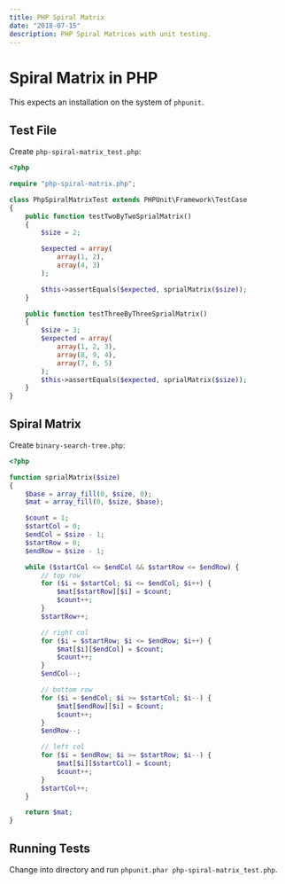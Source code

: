 ```yaml
---
title: PHP Spiral Matrix
date: "2018-07-15"
description: PHP Spiral Matrices with unit testing.
---
```


# Spiral Matrix in PHP

This expects an installation on the system of `phpunit`.

## Test File

Create `php-spiral-matrix_test.php`:

```php
<?php

require "php-spiral-matrix.php";

class PhpSpiralMatrixTest extends PHPUnit\Framework\TestCase
{
    public function testTwoByTwoSprialMatrix()
    {
        $size = 2;

        $expected = array(
            array(1, 2),
            array(4, 3)
        );

        $this->assertEquals($expected, sprialMatrix($size));
    }

    public function testThreeByThreeSprialMatrix()
    {
        $size = 3;
        $expected = array(
            array(1, 2, 3),
            array(8, 9, 4),
            array(7, 6, 5)
        );
        $this->assertEquals($expected, sprialMatrix($size));
    }
}
```

## Spiral Matrix

Create `binary-search-tree.php`:

```php
<?php

function sprialMatrix($size)
{
    $base = array_fill(0, $size, 0);
    $mat = array_fill(0, $size, $base);

    $count = 1;
    $startCol = 0;
    $endCol = $size - 1;
    $startRow = 0;
    $endRow = $size - 1;

    while ($startCol <= $endCol && $startRow <= $endRow) {
        // top row
        for ($i = $startCol; $i <= $endCol; $i++) {
            $mat[$startRow][$i] = $count;
            $count++;
        }
        $startRow++;

        // right col
        for ($i = $startRow; $i <= $endRow; $i++) {
            $mat[$i][$endCol] = $count;
            $count++;
        }
        $endCol--;

        // bottom row
        for ($i = $endCol; $i >= $startCol; $i--) {
            $mat[$endRow][$i] = $count;
            $count++;
        }
        $endRow--;

        // left col
        for ($i = $endRow; $i >= $startRow; $i--) {
            $mat[$i][$startCol] = $count;
            $count++;
        }
        $startCol++;
    }

    return $mat;
}

```

## Running Tests

Change into directory and run `phpunit.phar php-spiral-matrix_test.php`.
